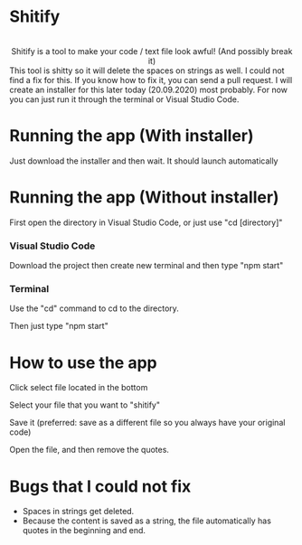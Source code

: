 # Shitify
<center><br>Shitify is a tool to make your code / text file look awful! (And possibly break it)<br></center>
This tool is shitty so it will delete the spaces on strings as well. I could not find a fix for this. If you know how to fix it, you can send a pull request.
I will create an installer for this later today (20.09.2020) most probably.
For now you can just run it through the terminal or Visual Studio Code.

<h1> Running the app (With installer) </h1>
<p> Just download the installer and then wait. It should launch automatically </p>
<h1> Running the app (Without installer) </h1>
<p> First open the directory in Visual Studio Code, or just use "cd [directory]" </p>
<h3> Visual Studio Code </h3>
<p> Download the project then create new terminal and then type "npm start" </p>
<h3> Terminal </h3>
<p> Use the "cd" command to cd to the directory. </p>
<p> Then just type "npm start" </p>

<h1> How to use the app </h1>
<p> Click select file located in the bottom </p>
<p> Select your file that you want to "shitify" </p>
<p> Save it (preferred: save as a different file so you always have your original code) </p>
<p> Open the file, and then remove the quotes. </p>

<h1> Bugs that I could not fix </h1>
<ul>
  <li> Spaces in strings get deleted. </li>
  <li> Because the content is saved as a string, the file automatically has quotes in the beginning and end. </li>
</ul>
